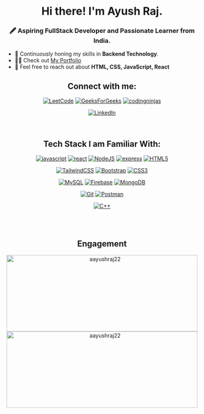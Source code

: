 <h1 align="center">Hi there! I'm Ayush Raj.</h1>
<h3 align="center">🖋️ Aspiring FullStack Developer and Passionate Learner from India.</h3>

- 🌱 Continuously honing my skills in **Backend Technology**.
- 👨‍💻 Check out [My Portfolio](https://ayushrajgupta-portfolio.netlify.app/)
- 💬 Feel free to reach out about **HTML, CSS, JavaScript, React**

<h2 align='center'>Connect with me:</h3>
<div align='center'>

  [![LeetCode](https://img.shields.io/badge/LeetCode-000000?style=for-the-badge&logo=LeetCode&logoColor=#d16c06)](https://leetcode.com/u/Ayush_Raj_22/)
  [![GeeksForGeeks](https://img.shields.io/badge/GeeksforGeeks-gray?style=for-the-badge&logo=geeksforgeeks&logoColor=35914c)](https://auth.geeksforgeeks.org/user/ay_raj)
  [![codingninjas](https://img.shields.io/badge/coding%20ninjas-DD6620?style=for-the-badge&logo=codingninjas&logoColor=white)](https://www.naukri.com/code360/profile/ayush_raj2)

  [![LinkedIn](https://img.shields.io/badge/linkedin-blue?style=for-the-badge&logo=linkedin&logoColor=white&)](https://www.linkedin.com/in/ayush-raj-5760b61a1/)
</div>
<br/>

<h2 align='center'>Tech Stack I am Familiar With:</h3>
<div align='center'>

  [![javascript](https://img.shields.io/badge/javascript-yellow?style=for-the-badge&logo=javascript&logoColor=white)](https://javascript.info)
  [![react](https://img.shields.io/badge/reactjs-blue?style=for-the-badge&logo=react&logoColor=white)](https://react.dev)
  [![NodeJS](https://img.shields.io/badge/node.js-6DA55F?style=for-the-badge&logo=node.js&logoColor=white)](https://nodejs.org)
  [![express](https://img.shields.io/badge/express-000000?style=for-the-badge&logo=express&logoColor=white)](https://expressjs.com/)
  [![HTML5](https://img.shields.io/badge/html5-%23E34F26.svg?style=for-the-badge&logo=html5&logoColor=white)](https://www.w3schools.com/html/)
  
  [![TailwindCSS](https://img.shields.io/badge/tailwindcss-%2338B2AC.svg?style=for-the-badge&logo=tailwind-css&logoColor=white)](https://tailwindcss.com/)
  [![Bootstrap](https://img.shields.io/badge/bootstrap-%238511FA.svg?style=for-the-badge&logo=bootstrap&logoColor=white)](https://getbootstrap.com/)
  [![CSS3](https://img.shields.io/badge/css3-%231572B6.svg?style=for-the-badge&logo=css3&logoColor=white)](https://www.w3schools.com/css/)
  
  [![MySQL](https://img.shields.io/badge/mysql-4479A1.svg?style=for-the-badge&logo=mysql&logoColor=white)](https://www.mysql.com/)
  [![Firebase](https://img.shields.io/badge/firebase-a08021?style=for-the-badge&logo=firebase&logoColor=ffcd34)](https://firebase.google.com/)
  [![MongoDB](https://img.shields.io/badge/MongoDB-%234ea94b.svg?style=for-the-badge&logo=mongodb&logoColor=white)](https://www.mongodb.com/)
  
  [![Git](https://img.shields.io/badge/git-%23F05033.svg?style=for-the-badge&logo=git&logoColor=white)](https://git-scm.com/)
  [![Postman](https://img.shields.io/badge/Postman-FF6C37?style=for-the-badge&logo=postman&logoColor=white)](https://www.postman.com/)
  
  [![C++](https://img.shields.io/badge/c++-%2300599C.svg?style=for-the-badge&logo=c%2B%2B&logoColor=white)](https://cplusplus.com/)
</div>
<br/>
<br/>

<div align='center'>
  <h2>Engagement</h2>
  <img src="https://github-readme-stats.vercel.app/api/top-langs?username=aayushraj22&show_icons=true&locale=en&layout=compact&theme=dark" alt="aayushraj22" width="500" height='200'/>
  <img src="https://github-readme-stats.vercel.app/api?username=aayushraj22&show_icons=true&locale=en&theme=dark" alt="aayushraj22" width="500" height='200' />
</div>


